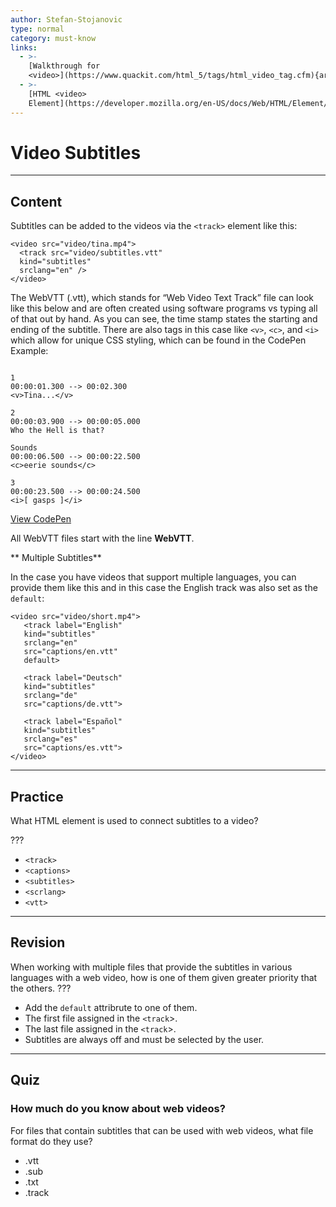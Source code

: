 ```yaml
---
author: Stefan-Stojanovic
type: normal
category: must-know
links:
  - >-
    [Walkthrough for
    <video>](https://www.quackit.com/html_5/tags/html_video_tag.cfm){article}
  - >-
    [HTML <video>
    Element](https://developer.mozilla.org/en-US/docs/Web/HTML/Element/video){documentation}
---
```


# Video Subtitles


---

## Content

Subtitles can be added to the videos via the `<track>` element like this:

```plain-text
<video src="video/tina.mp4">
  <track src="video/subtitles.vtt"
  kind="subtitles"
  srclang="en" />
</video>

```

The WebVTT (.vtt), which stands for “Web Video Text Track” file can look like this below and are often created using software programs vs typing all of that out by hand. As you can see, the time stamp states the starting and ending of the subtitle. There are also tags in this case like `<v>`, `<c>`, and `<i>` which allow for unique CSS styling, which can be found in the CodePen Example:

```plain-text

1
00:00:01.300 --> 00:02.300
<v>Tina...</v>

2
00:00:03.900 --> 00:00:05.000
Who the Hell is that?

Sounds
00:00:06.500 --> 00:00:22.500
<c>eerie sounds</c>

3
00:00:23.500 --> 00:00:24.500
<i>[ gasps ]</i>

```

[View CodePen](https://codepen.io/enkidevs/pen/YjPYKm)

All WebVTT files start with the line **WebVTT**.

** Multiple Subtitles**

In the case you have videos that support multiple languages, you can provide them like this and in this case the English track was also set as the `default`:

```plain-text
<video src="video/short.mp4">
   <track label="English"
   kind="subtitles"
   srclang="en"
   src="captions/en.vtt"
   default>

   <track label="Deutsch"
   kind="subtitles"
   srclang="de"
   src="captions/de.vtt">

   <track label="Español"
   kind="subtitles"
   srclang="es"
   src="captions/es.vtt">
</video>
```


---

## Practice

What HTML element is used to connect subtitles to a video?

???

- `<track>`
- `<captions>`
- `<subtitles>`
- `<scrlang>`
- `<vtt>`


---

## Revision

When working with multiple files that provide the subtitles in various languages with a web video, how is one of them given greater priority that the others.
???

- Add the `default` attribrute to one of them.
- The first file assigned in the `<track`>.
- The last file assigned in the `<track`>.
- Subtitles are always off and must be selected by the user.


---

## Quiz

### How much do you know about web videos?


For files that contain subtitles that can be used with web videos, what file format do they use?

- .vtt
- .sub
- .txt
- .track
